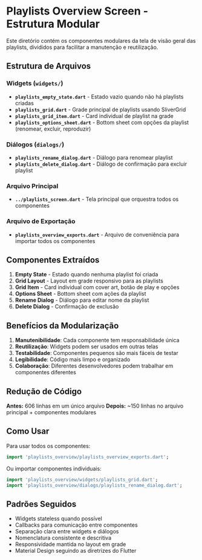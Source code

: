 # Playlists Overview Screen - Estrutura Modular

Este diretório contém os componentes modulares da tela de visão geral das playlists, divididos para facilitar a manutenção e reutilização.

## Estrutura de Arquivos

### Widgets (`widgets/`)

- **`playlists_empty_state.dart`** - Estado vazio quando não há playlists criadas
- **`playlists_grid.dart`** - Grade principal de playlists usando SliverGrid
- **`playlists_grid_item.dart`** - Card individual de playlist na grade
- **`playlists_options_sheet.dart`** - Bottom sheet com opções da playlist (renomear, excluir, reproduzir)

### Diálogos (`dialogs/`)

- **`playlists_rename_dialog.dart`** - Diálogo para renomear playlist
- **`playlists_delete_dialog.dart`** - Diálogo de confirmação para excluir playlist

### Arquivo Principal

- **`../playlists_screen.dart`** - Tela principal que orquestra todos os componentes

### Arquivo de Exportação

- **`playlists_overview_exports.dart`** - Arquivo de conveniência para importar todos os componentes

## Componentes Extraídos

1. **Empty State** - Estado quando nenhuma playlist foi criada
2. **Grid Layout** - Layout em grade responsivo para as playlists
3. **Grid Item** - Card individual com cover art, botão de play e opções
4. **Options Sheet** - Bottom sheet com ações da playlist
5. **Rename Dialog** - Diálogo para editar nome da playlist
6. **Delete Dialog** - Confirmação de exclusão

## Benefícios da Modularização

1. **Manutenibilidade**: Cada componente tem responsabilidade única
2. **Reutilização**: Widgets podem ser usados em outras telas
3. **Testabilidade**: Componentes pequenos são mais fáceis de testar
4. **Legibilidade**: Código mais limpo e organizado
5. **Colaboração**: Diferentes desenvolvedores podem trabalhar em componentes diferentes

## Redução de Código

**Antes:** 606 linhas em um único arquivo
**Depois:** ~150 linhas no arquivo principal + componentes modulares

## Como Usar

Para usar todos os componentes:

```dart
import 'playlists_overview/playlists_overview_exports.dart';
```

Ou importar componentes individuais:

```dart
import 'playlists_overview/widgets/playlists_grid.dart';
import 'playlists_overview/dialogs/playlists_rename_dialog.dart';
```

## Padrões Seguidos

- Widgets stateless quando possível
- Callbacks para comunicação entre componentes
- Separação clara entre widgets e diálogos
- Nomenclatura consistente e descritiva
- Responsividade mantida no layout em grade
- Material Design seguindo as diretrizes do Flutter
